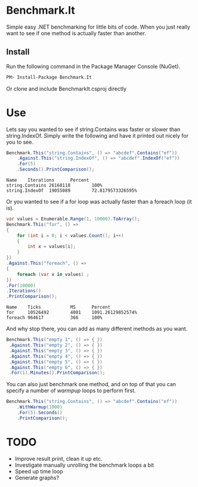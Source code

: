 Benchmark.It
===========

Simple easy .NET benchmarking for little bits of code. When you just really want to see if one method is actually faster than another.

## Install
Run the following command in the Package Manager Console (NuGet).
```bash
PM> Install-Package Benchmark.It
```
Or clone and include BenchmarkIt.csproj directly
# Use
Lets say you wanted to see if string.Contains was faster or slower than string.IndexOf. Simply write the following and have it printed out nicely for you to see.
```csharp
Benchmark.This("string.Contains", () => "abcdef".Contains("ef"))
    .Against.This("string.IndexOf", () => "abcdef".IndexOf("ef"))
    .For(5)
    .Seconds().PrintComparison();
```
```
Name    Iterations      Percent
string.Contains 26168118        100%
string.IndexOf  19055089        72.8179573326595%
```

Or you wanted to see if a for loop was actually faster than a foreach loop (it is).
```csharp
var values = Enumerable.Range(1, 10000).ToArray();
Benchmark.This("for", () =>
{
    for (int i = 0; i < values.Count(); i++)
    {
        int x = values[i];
    }
})
.Against.This("foreach", () =>
{
    foreach (var x in values) ;
})
.For(10000)
.Iterations()
.PrintComparison();
```
```
Name    Ticks           MS      Percent
for     10526492        4001    1091.26129852574%
foreach 964617          366     100%
```

And why stop there, you can add as many different methods as you want.
```csharp
Benchmark.This("empty 1", () => { })
 .Against.This("empty 2", () => { })
 .Against.This("empty 3", () => { })
 .Against.This("empty 4", () => { })
 .Against.This("empty 5", () => { })
 .Against.This("empty 6", () => { })
 .For(1).Minutes().PrintComparison();
```

You can also just benchmark one method, and on top of that you can specify a number of _warmpup_ loops to perform first.
```csharp
Benchmark.This("string.Contains", () => "abcdef".Contains("ef"))
    .WithWarmup(1000)
    .For(5).Seconds()
    .PrintComparison();
```

# TODO
* Improve result print, clean it up etc.
* Investigate manually unrolling the benchmark loops a bit
* Speed up time loop
* Generate graphs?
